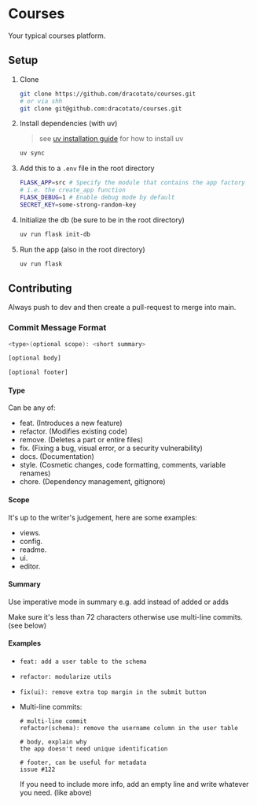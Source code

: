 # Courses

Your typical courses platform.

## Setup

1. Clone

   ```bash
   git clone https://github.com/dracotato/courses.git
   # or via shh
   git clone git@github.com:dracotato/courses.git
   ```

2. Install dependencies (with uv)

   > see [uv installation guide](https://docs.astral.sh/uv/getting-started/installation/)
   > for how to install uv

   ```bash
   uv sync
   ```

3. Add this to a `.env` file in the root directory

   ```bash
   FLASK_APP=src # Specify the module that contains the app factory
   # i.e. the create_app function
   FLASK_DEBUG=1 # Enable debug mode by default
   SECRET_KEY=some-strong-random-key
   ```

4. Initialize the db (be sure to be in the root directory)

   ```bash
   uv run flask init-db
   ```

5. Run the app (also in the root directory)

   ```bash
   uv run flask
   ```

## Contributing

Always push to dev and then create a pull-request to merge into main.

### Commit Message Format

```bash
<type>(optional scope): <short summary>

[optional body]

[optional footer]

```

#### Type

Can be any of:

- feat. (Introduces a new feature)
- refactor. (Modifies existing code)
- remove. (Deletes a part or entire files)
- fix. (Fixing a bug, visual error, or a security vulnerability)
- docs. (Documentation)
- style. (Cosmetic changes, code formatting, comments, variable renames)
- chore. (Dependency management, gitignore)

#### Scope

It's up to the writer's judgement, here are some examples:

- views.
- config.
- readme.
- ui.
- editor.

#### Summary

Use imperative mode in summary
e.g. add instead of added or adds

Make sure it's less than 72 characters
otherwise use multi-line commits. (see below)

#### Examples

- `feat: add a user table to the schema`
- `refactor: modularize utils`
- `fix(ui): remove extra top margin in the submit button`
- Multi-line commits:

  ```
  # multi-line commit
  refactor(schema): remove the username column in the user table

  # body, explain why
  the app doesn't need unique identification

  # footer, can be useful for metadata
  issue #122
  ```

  If you need to include more info,
  add an empty line and write whatever you need. (like above)
